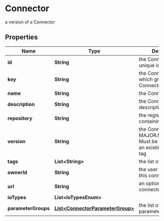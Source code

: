 

# Connector

a version of a Connector

## Properties

| Name | Type | Description | Notes |
|------------ | ------------- | ------------- | -------------|
|**id** | **String** | the Connector version unique identifier |  [optional] [readonly] |
|**key** | **String** | the Connector key which group Connector versions |  [optional] |
|**name** | **String** | the Connector name |  [optional] |
|**description** | **String** | the Connector description |  [optional] |
|**repository** | **String** | the registry repository containing the image |  [optional] |
|**version** | **String** | the Connector version MAJOR.MINOR.PATCH. Must be aligned with an existing repository tag |  [optional] |
|**tags** | **List&lt;String&gt;** | the list of tags |  [optional] |
|**ownerId** | **String** | the user id which own this connector version |  [optional] [readonly] |
|**url** | **String** | an optional URL link to connector page |  [optional] |
|**ioTypes** | **List&lt;IoTypesEnum&gt;** |  |  [optional] |
|**parameterGroups** | [**List&lt;ConnectorParameterGroup&gt;**](ConnectorParameterGroup.md) | the list of connector parameters groups |  [optional] |



